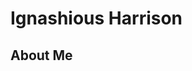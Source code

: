 <!--DOCTYPE html-->
<html>
<body>
<h1>Ignashious Harrison </h1>
</body>
<h2> About Me </h2>
</html>

